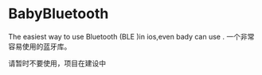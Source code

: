 # BabyBluetooth
The easiest way to use Bluetooth (BLE )in ios,even bady can use . 一个非常容易使用的蓝牙库。

请暂时不要使用，项目在建设中
